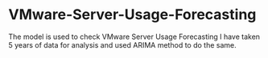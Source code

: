 # VMware-Server-Usage-Forecasting
The model is used to check VMware Server Usage Forecasting
I have taken 5 years of data for analysis and used ARIMA method to do the same.
